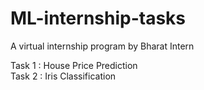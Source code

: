 # ML-internship-tasks
A virtual internship program by Bharat Intern


Task 1 : House Price Prediction             
Task 2 : Iris Classification


